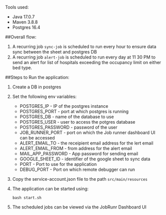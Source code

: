 Tools used:
 - Java 17.0.7
 - Maven 3.8.8
 - Postgres 16.4

##Overall flow:
1. A recurring job `sync-job` is scheduled to run every hour to ensure data sync between the sheet and postgres DB
2. A recurring job `alert-job` is scheduled to run every day at 11 30 PM to send an alert for list of hospitals exceeding the occupancy limit on either bed type.


##Steps to Run the application:
1. Create a DB in postgres
2. Set the following env variables:
   - POSTGRES_IP - IP of the postgres instance
   - POSTGRES_PORT - port at which postgres is running
   - POSTGRES_DB - name of the database to use
   - POSTGRES_USER - user to access the potgres database
   - POSTGRES_PASSWORD - password of the user
   - JOB_RUNNER_PORT - port on which the Job runner dashboard UI can be accessed
   - ALERT_EMAIL_TO - the receipient email address for the lert email
   - ALERT_EMAIL_FROM - from address for the alert email
   - MAIL_APP_PASSWORD - App password for sending email
   - GOOGLE_SHEET_ID - identifier of the google sheet to sync data 
   - PORT - Port to use for the application 
   - DEBUG_PORT - Port on which remote debugger can run
3. Copy the service-account.json file to the path `src/main/resources`
4. The application can be started using:
   
    ```bash start.sh```
5. The scheduled jobs can be viewed via the JobRunr Dashboard UI